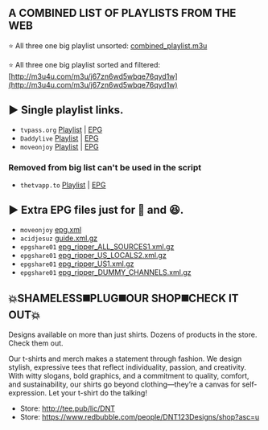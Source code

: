## A COMBINED LIST OF PLAYLISTS FROM THE WEB

⭐ All three one big playlist unsorted: [combined_playlist.m3u](https://raw.githubusercontent.com/BuddyChewChew/combine-remote-playlists/refs/heads/main/combined_playlist.m3u)

⭐ All three one big playlist sorted and filtered: [http://m3u4u.com/m3u/j67zn6wd5wbqe76qyd1w](http://m3u4u.com/m3u/j67zn6wd5wbqe76qyd1w)

## ▶️ Single playlist links.

- `tvpass.org` [Playlist](https://raw.githubusercontent.com/pigzillaaaaa/iptv-scraper/refs/heads/main/tvpass-all.m3u8) | [EPG](https://raw.githubusercontent.com/pigzillaaaaa/iptv-scraper/refs/heads/main/tvpass-all.m3u8)
- `Daddylive` [Playlist](https://raw.githubusercontent.com/pigzillaaaaa/iptv-scraper/refs/heads/main/daddylive-channels-tivimate.m3u8) | [EPG](https://raw.githubusercontent.com/pigzillaaaaa/iptv-scraper/refs/heads/main/daddylive-channels-tivimate.m3u8)
- `moveonjoy` [Playlist](https://raw.githubusercontent.com/BuddyChewChew/MoveOnJoy/refs/heads/main/MoveOnJoy.m3u8) | [EPG](https://github.com/pigzillaaaaa/iptv-scraper/raw/refs/heads/main/epgs/moveonjoy-epg.xml.gz)

### Removed from big list can't be used in the script
- `thetvapp.to` [Playlist](https://raw.githubusercontent.com/mikekaprielian/rtnaodhor93n398/refs/heads/main/en/videoall.m3u) | [EPG](https://raw.githubusercontent.com/mikekaprielian/rtnaodhor93n398/refs/heads/main/en/videoall.xml) 

## ▶️ Extra EPG files just for 💩 and 😆.

- `moveonjoy` [epg.xml](https://raw.githubusercontent.com/ydbf/MoveOnJoy/refs/heads/main/epg.xml)
- `acidjesuz` [guide.xml.gz](https://github.com/acidjesuz/EPGTalk/raw/refs/heads/master/guide.xml.gz)
- `epgshare01` [epg_ripper_ALL_SOURCES1.xml.gz](https://epgshare01.online/epgshare01/epg_ripper_ALL_SOURCES1.xml.gz)
- `epgshare01` [epg_ripper_US_LOCALS2.xml.gz](https://epgshare01.online/epgshare01/epg_ripper_US_LOCALS2.xml.gz)
- `epgshare01` [epg_ripper_US1.xml.gz](https://epgshare01.online/epgshare01/epg_ripper_US1.xml.gz)
- `epgshare01` [epg_ripper_DUMMY_CHANNELS.xml.gz](https://epgshare01.online/epgshare01/epg_ripper_DUMMY_CHANNELS.xml.gz)



## 💥SHAMELESS◼️PLUG◼️OUR SHOP◼️CHECK IT OUT💥
Designs available on more than just shirts. Dozens of products in the store. Check them out.
>
Our t-shirts and merch makes a statement through fashion. We design stylish, expressive tees that reflect individuality, passion, and creativity. With witty slogans, bold graphics, and a commitment to quality, comfort, and sustainability, our shirts go beyond clothing—they’re a canvas for self-expression. Let your t-shirt do the talking!
- Store: http://tee.pub/lic/DNT
- Store: https://www.redbubble.com/people/DNT123Designs/shop?asc=u
